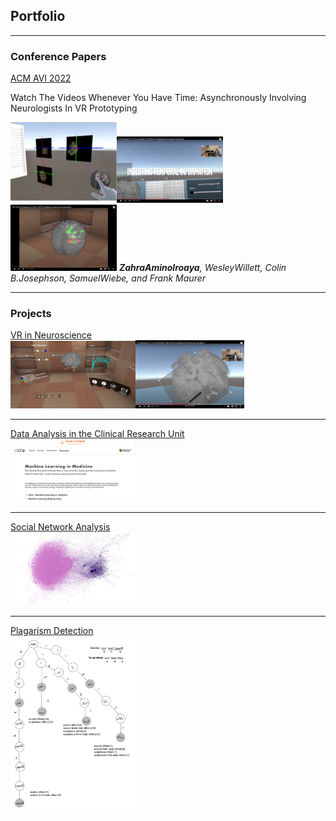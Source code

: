 ## Portfolio

---
### Conference Papers

[ACM AVI 2022](https://sites.google.com/di.uniroma1.it/avi2022/calls/paper-submission)
<p>Watch The Videos Whenever You Have Time: Asynchronously Involving Neurologists In VR Prototyping</p>
<img src="images/1.png" width=170/><img src="images/2.png" width=170/><img src="images/3.png" width=170/>
<i><b>ZahraAminolroaya</b>, WesleyWillett, Colin B.Josephson, SamuelWiebe, and Frank Maurer</i>

---
### Projects

[VR in Neuroscience](/sample_page)
<br>
<img src="images/EPES1.PNG" width=200/><img src="images/EPES2.png" width=174/>

---
[Data Analysis in the Clinical Research Unit](/pdf/sample_presentation.pdf)
<br>
<img src="images/CRU1.png" width=200/>

---
[Social Network Analysis](/pdf/sample_presentation.pdf)
<br>
<img src="images/SNA.png" width=200/>

---
[Plagarism Detection](/pdf/sample_presentation.pdf)
<br>
<img src="images/plag.png" width=200/>


